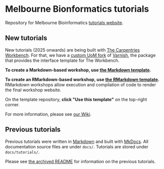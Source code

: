 # Melbourne Bionformatics tutorials

Repository for Melbourne Bioinformatics [tutorials website](https://melbournebioinformatics.github.io/MelBioInf_docs/).

## New tutorials
New tutorials (2025 onwards) are being built with [The Carpentries Workbench](https://carpentries.github.io/workbench/). For that, we have a [custom UoM fork](https://github.com/melbournebioinformatics/uom-varnish) of [Varnish](https://carpentries.github.io/varnish/), the package that provides the interface template for The Workbench.

**To create a Markdown-based workshop, use [the Markdown template](https://github.com/melbournebioinformatics/workbench-template-md).**

**To create an RMarkdown-based workshop, use [the RMarkdown template](https://github.com/melbournebioinformatics/workbench-template-rmd).**
RMarkdown workshops allow execution and compilation of code to render the final workshop website.

On the template repository, **click "Use this template"** on the top-right corner.

For more information, please see [our Wiki](https://github.com/melbournebioinformatics/MelBioInf_docs/wiki).


## Previous tutorials
Previous tutorials were written in [Markdown](http://en.wikipedia.org/wiki/Markdown) and built with [MkDocs](http://www.mkdocs.org/).
All documentation source files are under `docs/`. Tutorials are stored under `docs/tutorials/`.

Please see [the archived README](docs/deprecated/README.md) for information on the previous tutorials.

